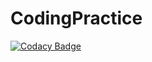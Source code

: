 # CodingPractice

[![Codacy Badge](https://api.codacy.com/project/badge/grade/1e6450bbc37f491da158f82e0a12b8b4)](https://www.codacy.com/app/great1106/CodingPractice)

